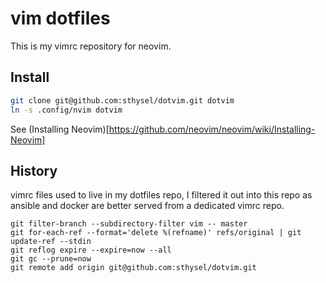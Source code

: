 # vim dotfiles

This is my vimrc repository for neovim.

## Install
```sh
git clone git@github.com:sthysel/dotvim.git dotvim
ln -s .config/nvim dotvim
```

See (Installing Neovim)[https://github.com/neovim/neovim/wiki/Installing-Neovim]


## History
vimrc files used to live in my dotfiles repo, I filtered it out into this repo as ansible and docker are better served
from a dedicated vimrc repo.
```
git filter-branch --subdirectory-filter vim -- master
git for-each-ref --format='delete %(refname)' refs/original | git update-ref --stdin
git reflog expire --expire=now --all
git gc --prune=now
git remote add origin git@github.com:sthysel/dotvim.git
```
